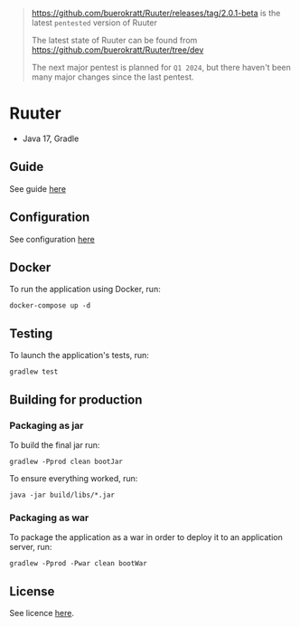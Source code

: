 > https://github.com/buerokratt/Ruuter/releases/tag/2.0.1-beta is the latest `pentested` version of Ruuter
>
> The latest state of Ruuter can be found from https://github.com/buerokratt/Ruuter/tree/dev
>
> The next major pentest is planned for `Q1 2024`, but there haven't been many major changes since the last pentest.

# Ruuter
- Java 17, Gradle

## Guide
See guide [here](./samples/GUIDE.md)

## Configuration
See configuration [here](./samples/CONFIGURATION.md)

## Docker

To run the application using Docker, run:

```
docker-compose up -d
```

## Testing

To launch the application's tests, run:

```
gradlew test
```


## Building for production

### Packaging as jar

To build the final jar run:

```
gradlew -Pprod clean bootJar
```

To ensure everything worked, run:

```
java -jar build/libs/*.jar
```

### Packaging as war

To package the application as a war in order to deploy it to an application server, run:

```
gradlew -Pprod -Pwar clean bootWar
```

## License

See licence [here](LICENSE).
